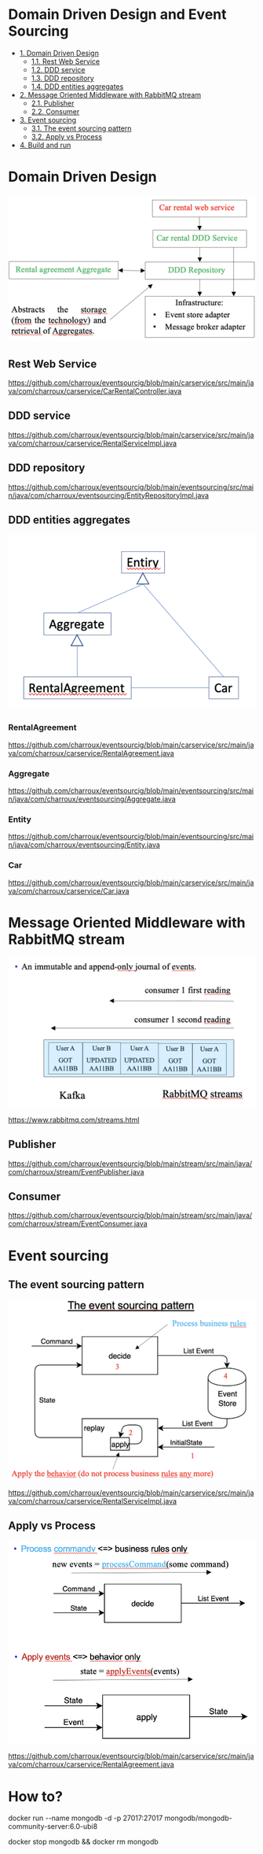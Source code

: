 # Domain Driven Design and Event Sourcing

<div id="user-content-toc">
  <ul>
    <li><a href="#domain-driven-design">1. Domain Driven Design</a>
        <ul>
            <li><a href="#rest-web-service">1.1. Rest Web Service</a></li>
            <li><a href="#ddd-service">1.2. DDD service</a></li>
            <li><a href="#ddd-repository">1.3. DDD repository</a></li>
            <li><a href="##ddd-entities-aggregates">1.4. DDD entities aggregates</a></li>
        </ul>
    </li>
    <li><a href="#message-oriented-middleware-with-rabbitmq-stream">2. Message Oriented Middleware with RabbitMQ stream</a>
        <ul>
            <li><a href="#publisher">2.1. Publisher</a></li>
            <li><a href="#consumer">2.2. Consumer</a></li>
        </ul>
    </li>
    <li><a href="#event-sourcing">3. Event sourcing</a>
        <ul>
            <li><a href="#the-event-sourcing-pattern">3.1. The event sourcing pattern</a></li>
            <li><a href="#apply-vs-process">3.2. Apply vs Process</a></li>
        </ul>
    </li>
    <li><a href="#build-and-run">4. Build and run</a></li>
  </ul>
</div>

# Domain Driven Design

<img src="images/ddd_archi.png">

## Rest Web Service
https://github.com/charroux/eventsourcig/blob/main/carservice/src/main/java/com/charroux/carservice/CarRentalController.java

## DDD service
https://github.com/charroux/eventsourcig/blob/main/carservice/src/main/java/com/charroux/carservice/RentalServiceImpl.java

## DDD repository
https://github.com/charroux/eventsourcig/blob/main/eventsourcing/src/main/java/com/charroux/eventsourcing/EntityRepositoryImpl.java

## DDD entities aggregates
<img src="images/entity_aggregate.png">

### RentalAgreement
https://github.com/charroux/eventsourcig/blob/main/carservice/src/main/java/com/charroux/carservice/RentalAgreement.java
### Aggregate
https://github.com/charroux/eventsourcig/blob/main/eventsourcing/src/main/java/com/charroux/eventsourcing/Aggregate.java
### Entity
https://github.com/charroux/eventsourcig/blob/main/eventsourcing/src/main/java/com/charroux/eventsourcing/Entity.java
### Car
https://github.com/charroux/eventsourcig/blob/main/carservice/src/main/java/com/charroux/carservice/Car.java

# Message Oriented Middleware with RabbitMQ stream
<img src="images/rabbitmq_stream.png">

https://www.rabbitmq.com/streams.html

## Publisher
https://github.com/charroux/eventsourcig/blob/main/stream/src/main/java/com/charroux/stream/EventPublisher.java
## Consumer
https://github.com/charroux/eventsourcig/blob/main/stream/src/main/java/com/charroux/stream/EventConsumer.java

# Event sourcing

## The event sourcing pattern
<img src="images/eventsourcing_pattern.png">

https://github.com/charroux/eventsourcig/blob/main/carservice/src/main/java/com/charroux/carservice/RentalServiceImpl.java

## Apply vs Process
<img src="images/apply_vs_process.png">

https://github.com/charroux/eventsourcig/blob/main/carservice/src/main/java/com/charroux/carservice/RentalAgreement.java

# How to?

docker run --name mongodb -d -p 27017:27017 mongodb/mongodb-community-server:6.0-ubi8

docker stop mongodb && docker rm mongodb

